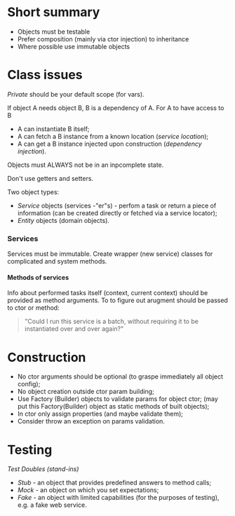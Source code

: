 # Short summary
- Objects must be testable
- Prefer composition (mainly via ctor injection) to inheritance
- Where possible use immutable objects


# Class issues
*Private* should be your default scope (for vars).

If object A needs object B, B is a dependency of A.
For A to have access to B
- A can instantiate B itself;
- A can fetch a B instance from a known location (*service location*);
- A can get a B instance injected upon construction (*dependency injection*).

Objects must ALWAYS not be in an inpcomplete state.

Don't use getters and setters.


Two object types:
- *Service* objects (services -"er"s) - perfom a task or return a piece of information
  (can be created directly or fetched via a service locator);
- *Entity* objects (domain objects).


### Services
Services must be immutable.
Create wrapper (new service) classes for complicated and system methods.

#### Methods of services
Info about performed tasks itself (context, current context) should be provided as method arguments.
To to figure out arugment should be passed to ctor or method:
> "Could I run this service is a batch, without requiring it to be instantiated over and over again?"


# Construction
- No ctor arguments should be optional (to graspe immediately all object config);
- No object creation outside ctor param building;
- Use Factory (Builder) objects to validate params for object ctor;
  (may put this Factory(Builder) object as static methods of built objects);
- In ctor only assign properties (and maybe validate them);
- Consider throw an exception on params validation.


# Testing
*Test Doubles (stand-ins)*
- *Stub* - an object that provides predefined answers to method calls;
- *Mock* - an object on which you set expectations;
- *Fake* - an object with limited capabilities (for the purposes of testing), e.g. a fake web service.
